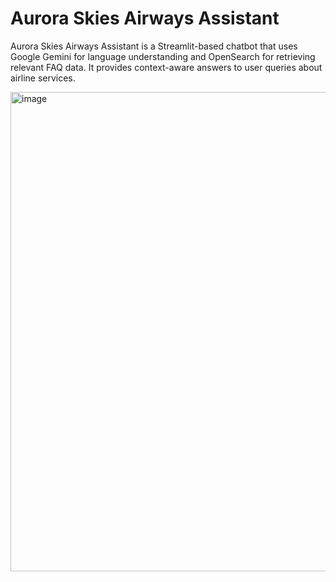# Aurora Skies Airways Assistant
Aurora Skies Airways Assistant is a Streamlit-based chatbot that uses Google Gemini for language understanding and OpenSearch for retrieving relevant FAQ data. It provides context-aware answers to user queries about airline services.

<img width="1365" height="767" alt="image" src="https://github.com/user-attachments/assets/f25bf5fc-3c98-4d47-9516-788924b09453" />
